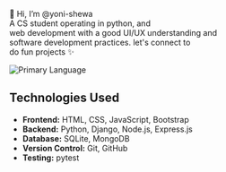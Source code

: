 👋 Hi, I’m @yoni-shewa <br>
      A CS student operating in python, and <br>
web development with a good UI/UX understanding and <br>
software development practices. let's connect to <br>
do fun projects ✨

![Primary Language](https://img.shields.io/github/languages/top/yoni-shewas/repository)

## Technologies Used

- **Frontend:** HTML, CSS, JavaScript, Bootstrap
- **Backend:** Python, Django, Node.js, Express.js
- **Database:** SQLite, MongoDB
- **Version Control:** Git, GitHub
- **Testing:** pytest


<!---
yoni-shewas/yoni-shewas is a ✨ special ✨ repository because its `README.md` (this file) appears on your GitHub profile.
You can click the Preview link to take a look at your changes.
--->
